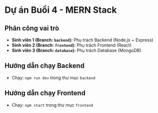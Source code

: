 # Dự án Buổi 4 - MERN Stack

## Phân công vai trò

* **Sinh viên 1 (Branch: `backend`):** Phụ trách Backend (Node.js + Express)
* **Sinh viên 2 (Branch: `frontend`):** Phụ trách Frontend (React)
* **Sinh viên 3 (Branch: `database`):** Phụ trách Database (MongoDB)


## Hướng dẫn chạy Backend
- Chạy: `npm run dev` trong thư mục `backend`

## Hướng dẫn chạy Frontend
- Chạy: `npm start` trong thư mục `frontend`

